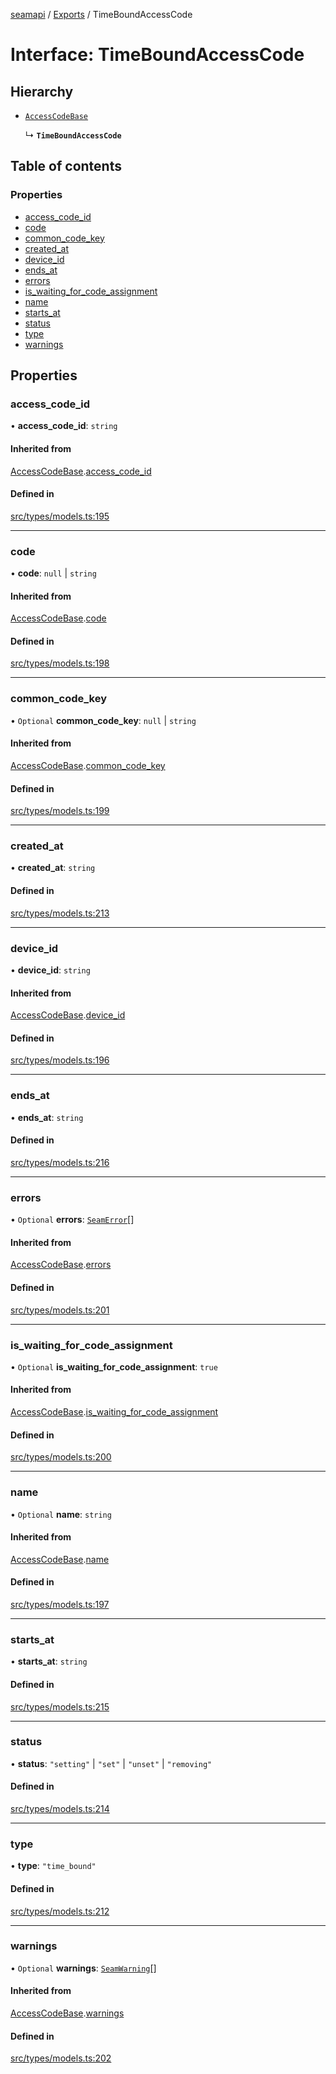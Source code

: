 [seamapi](../README.md) / [Exports](../modules.md) / TimeBoundAccessCode

# Interface: TimeBoundAccessCode

## Hierarchy

- [`AccessCodeBase`](AccessCodeBase.md)

  ↳ **`TimeBoundAccessCode`**

## Table of contents

### Properties

- [access\_code\_id](TimeBoundAccessCode.md#access_code_id)
- [code](TimeBoundAccessCode.md#code)
- [common\_code\_key](TimeBoundAccessCode.md#common_code_key)
- [created\_at](TimeBoundAccessCode.md#created_at)
- [device\_id](TimeBoundAccessCode.md#device_id)
- [ends\_at](TimeBoundAccessCode.md#ends_at)
- [errors](TimeBoundAccessCode.md#errors)
- [is\_waiting\_for\_code\_assignment](TimeBoundAccessCode.md#is_waiting_for_code_assignment)
- [name](TimeBoundAccessCode.md#name)
- [starts\_at](TimeBoundAccessCode.md#starts_at)
- [status](TimeBoundAccessCode.md#status)
- [type](TimeBoundAccessCode.md#type)
- [warnings](TimeBoundAccessCode.md#warnings)

## Properties

### access\_code\_id

• **access\_code\_id**: `string`

#### Inherited from

[AccessCodeBase](AccessCodeBase.md).[access_code_id](AccessCodeBase.md#access_code_id)

#### Defined in

[src/types/models.ts:195](https://github.com/seamapi/javascript/blob/main/src/types/models.ts#L195)

___

### code

• **code**: ``null`` \| `string`

#### Inherited from

[AccessCodeBase](AccessCodeBase.md).[code](AccessCodeBase.md#code)

#### Defined in

[src/types/models.ts:198](https://github.com/seamapi/javascript/blob/main/src/types/models.ts#L198)

___

### common\_code\_key

• `Optional` **common\_code\_key**: ``null`` \| `string`

#### Inherited from

[AccessCodeBase](AccessCodeBase.md).[common_code_key](AccessCodeBase.md#common_code_key)

#### Defined in

[src/types/models.ts:199](https://github.com/seamapi/javascript/blob/main/src/types/models.ts#L199)

___

### created\_at

• **created\_at**: `string`

#### Defined in

[src/types/models.ts:213](https://github.com/seamapi/javascript/blob/main/src/types/models.ts#L213)

___

### device\_id

• **device\_id**: `string`

#### Inherited from

[AccessCodeBase](AccessCodeBase.md).[device_id](AccessCodeBase.md#device_id)

#### Defined in

[src/types/models.ts:196](https://github.com/seamapi/javascript/blob/main/src/types/models.ts#L196)

___

### ends\_at

• **ends\_at**: `string`

#### Defined in

[src/types/models.ts:216](https://github.com/seamapi/javascript/blob/main/src/types/models.ts#L216)

___

### errors

• `Optional` **errors**: [`SeamError`](SeamError.md)[]

#### Inherited from

[AccessCodeBase](AccessCodeBase.md).[errors](AccessCodeBase.md#errors)

#### Defined in

[src/types/models.ts:201](https://github.com/seamapi/javascript/blob/main/src/types/models.ts#L201)

___

### is\_waiting\_for\_code\_assignment

• `Optional` **is\_waiting\_for\_code\_assignment**: ``true``

#### Inherited from

[AccessCodeBase](AccessCodeBase.md).[is_waiting_for_code_assignment](AccessCodeBase.md#is_waiting_for_code_assignment)

#### Defined in

[src/types/models.ts:200](https://github.com/seamapi/javascript/blob/main/src/types/models.ts#L200)

___

### name

• `Optional` **name**: `string`

#### Inherited from

[AccessCodeBase](AccessCodeBase.md).[name](AccessCodeBase.md#name)

#### Defined in

[src/types/models.ts:197](https://github.com/seamapi/javascript/blob/main/src/types/models.ts#L197)

___

### starts\_at

• **starts\_at**: `string`

#### Defined in

[src/types/models.ts:215](https://github.com/seamapi/javascript/blob/main/src/types/models.ts#L215)

___

### status

• **status**: ``"setting"`` \| ``"set"`` \| ``"unset"`` \| ``"removing"``

#### Defined in

[src/types/models.ts:214](https://github.com/seamapi/javascript/blob/main/src/types/models.ts#L214)

___

### type

• **type**: ``"time_bound"``

#### Defined in

[src/types/models.ts:212](https://github.com/seamapi/javascript/blob/main/src/types/models.ts#L212)

___

### warnings

• `Optional` **warnings**: [`SeamWarning`](SeamWarning.md)[]

#### Inherited from

[AccessCodeBase](AccessCodeBase.md).[warnings](AccessCodeBase.md#warnings)

#### Defined in

[src/types/models.ts:202](https://github.com/seamapi/javascript/blob/main/src/types/models.ts#L202)
